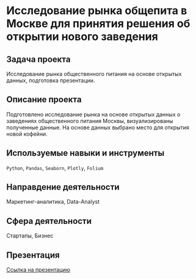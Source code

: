 # Исследование рынка общепита в Москве для принятия решения об открытии нового заведения
## Задача проекта
Исследование рынка общественного питания на основе открытых данных, подготовка презентации.

## Описание проекта
Подготовлено исследование рынка на основе открытых данных о заведениях общественного питания Москвы, визуализированы полученные данные. На основе данных выбрано место для открытия новой кофейни.  

## Используемые навыки и инструменты
`Python`, `Pandas`, `Seaborn`, `Plotly`, `Folium`

## Направдение деятельности
Маркетинг-аналитика, Data-Analyst

## Сфера деятельности
Стартапы, Бизнес

## Презентация
[Ссылка на презентацию](https://disk.yandex.ru/i/45j95K67GbMPHw)
